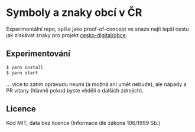 # Symboly a znaky obcí v ČR

Experimentální repo, spíše jako proof-of-concept ve snaze najít lepší cestu jak získávat znaky pro projekt [cesko-digital/obce](https://github.com/cesko-digital/obce.git).

## Experimentování

```bash
$ yarn install
$ yarn start
```

... více to zatím opravudu neumí (a možná ani umět nebude), ale nápady a PR vítany (hlavně pokud byste věděli o dalších zdrojích).

## Licence

Kód MIT, data bez licence (Informace dle zákona 106/1999 Sb.)
